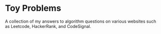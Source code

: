 # Toy Problems


A collection of my answers to algorithm questions on various websites such as Leetcode, HackerRank, and CodeSignal.

